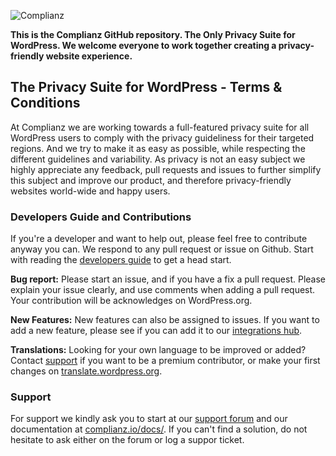 ![Complianz](https://complianz.io/wp-content/uploads/2021/02/banner-1544x500-1.png)

**This is the Complianz GitHub repository. The Only Privacy Suite for WordPress. We welcome everyone to work together creating a privacy-friendly website experience.**

## The Privacy Suite for WordPress - Terms & Conditions

At Complianz we are working towards a full-featured privacy suite for all WordPress users to comply with the privacy guideliness for their targeted regions. And we try to make it as easy as possible, while respecting the different guidelines and variability. As privacy is not an easy subject we highly appreciate any feedback, pull requests and issues to further simplify this subject and improve our product, and therefore privacy-friendly websites world-wide and happy users.

### Developers Guide and Contributions

If you're a developer and want to help out, please feel free to contribute anyway you can. We respond to any pull request or issue on Github. Start with reading the [developers guide](https://complianz.io/developers-guide-for-third-party-integrations/) to get a head start.

**Bug report:** Please start an issue, and if you have a fix a pull request. Please explain your issue clearly, and use comments when adding a pull request. Your contribution will be acknowledges on WordPress.org.

**New Features:** New features can also be assigned to issues. If you want to add a new feature, please see if you can add it to our [integrations hub](https://github.com/Really-Simple-Plugins/complianz-integrations).

**Translations:** Looking for your own language to be improved or added? Contact [support](https://complianz.io/support/) if you want to be a premium contributor, or make your first changes on [translate.wordpress.org](https://translate.wordpress.org/projects/wp-plugins/complianz-gdpr/).

### Support

For support we kindly ask you to start at our [support forum](https://wordpress.org/support/plugin/complianz-gdpr/) and our documentation at [complianz.io/docs/](complianz.io/docs/). If you can't find a solution, do not hesitate to ask either on the forum or log a suppor ticket.
